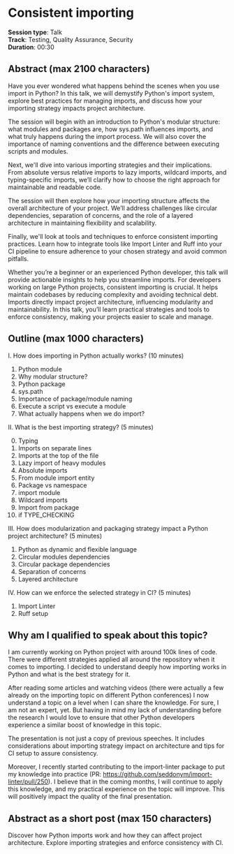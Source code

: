# Consistent importing

**Session type**: Talk  
**Track**: Testing, Quality Assurance, Security  
**Duration**: 00:30

## Abstract (max 2100 characters)

Have you ever wondered what happens behind the scenes when you use import in Python? In this talk, we will demystify Python's import system, explore best practices for managing imports, and discuss how your importing strategy impacts project architecture.

The session will begin with an introduction to Python's modular structure: what modules and packages are, how sys.path influences imports, and what truly happens during the import process. We will also cover the importance of naming conventions and the difference between executing scripts and modules.

Next, we'll dive into various importing strategies and their implications. From absolute versus relative imports to lazy imports, wildcard imports, and typing-specific imports, we’ll clarify how to choose the right approach for maintainable and readable code.

The session will then explore how your importing structure affects the overall architecture of your project. We’ll address challenges like circular dependencies, separation of concerns, and the role of a layered architecture in maintaining flexibility and scalability.

Finally, we'll look at tools and techniques to enforce consistent importing practices. Learn how to integrate tools like Import Linter and Ruff into your CI pipeline to ensure adherence to your chosen strategy and avoid common pitfalls.

Whether you’re a beginner or an experienced Python developer, this talk will provide actionable insights to help you streamline imports. For developers working on large Python projects, consistent importing is crucial. It helps maintain codebases by reducing complexity and avoiding technical debt. Imports directly impact project architecture, influencing modularity and maintainability. In this talk, you’ll learn practical strategies and tools to enforce consistency, making your projects easier to scale and manage.

## Outline (max 1000 characters)

I. How does importing in Python actually works? (10 minutes)

1. Python module
2. Why modular structure?
3. Python package
4. sys.path
5. Importance of package/module naming
6. Execute a script vs execute a module
7. What actually happens when we do import?

II. What is the best importing strategy? (5 minutes)

0. Typing
1. Imports on separate lines
2. Imports at the top of the file
3. Lazy import of heavy modules
4. Absolute imports
5. From module import entity
6. Package vs namespace
7. import module
8. Wildcard imports
9. Import from package 
10. if TYPE_CHECKING

III. How does modularization and packaging strategy impact a Python project architecture? (5 minutes)

1. Python as dynamic and flexible language
2. Circular modules dependencies
3. Circular package dependencies
4. Separation of concerns
5. Layered architecture

IV. How can we enforce the selected strategy in CI? (5 minutes)
1. Import Linter
2. Ruff setup

## Why am I qualified to speak about this topic?

I am currently working on Python project with around 100k lines of code. There were different strategies applied all around the repository when it comes to importing. I decided to understand deeply how importing works in Python and what is the best strategy for it.

After reading some articles and watching videos (there were actually a few already on the importing topic on different Python conferences) I now understand a topic on a level when I can share the knowledge. For sure, I am not an expert, yet. But having in mind my lack of understanding before the research I would love to ensure that other Python developers experience a similar boost of knowledge in this topic.

The presentation is not just a copy of previous speeches. It includes considerations about importing strategy impact on architecture and tips for CI setup to assure consistency.

Moreover, I recently started contributing to the import-linter package to put my knowledge into practice (PR: https://github.com/seddonym/import-linter/pull/250). I believe that in the coming months, I will continue to apply this knowledge, and my practical experience on the topic will improve. This will positively impact the quality of the final presentation.

## Abstract as a short post (max 150 characters)

Discover how Python imports work and how they can affect project architecture. Explore importing strategies and enforce consistency with CI.
